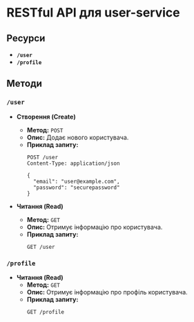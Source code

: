 # RESTful API для user-service

## Ресурси

- **`/user`**
- **`/profile`**

## Методи

### **`/user`**

- **Створення (Create)**
  - **Метод:** `POST`
  - **Опис:** Додає нового користувача.
  - **Приклад запиту:**
    ```http
    POST /user
    Content-Type: application/json

    {
      "email": "user@example.com",
      "password": "securepassword"
    }
    ```

- **Читання (Read)**
  - **Метод:** `GET`
  - **Опис:** Отримує інформацію про користувача.
  - **Приклад запиту:**
    ```http
    GET /user
    ```


### **`/profile`**

- **Читання (Read)**
  - **Метод:** `GET`
  - **Опис:** Отримує інформацію про профіль користувача.
  - **Приклад запиту:**
    ```http
    GET /profile
    ```
